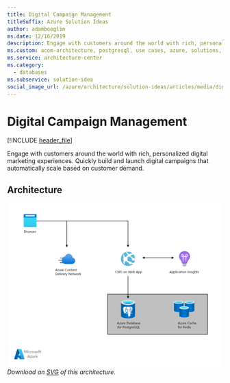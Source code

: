 ```yaml
---
title: Digital Campaign Management
titleSuffix: Azure Solution Ideas
author: adamboeglin
ms.date: 12/16/2019
description: Engage with customers around the world with rich, personalized digital marketing experiences. Quickly build and launch digital campaigns that automatically scale based on customer demand.
ms.custom: acom-architecture, postgresql, use cases, azure, solutions, web-apps, 'https://azure.microsoft.com/solutions/architecture/digital-marketing-using-azure-database-for-postgresql/'
ms.service: architecture-center
ms.category:
  - databases
ms.subservice: solution-idea
social_image_url: /azure/architecture/solution-ideas/articles/media/digital-marketing-using-azure-database-for-postgresql.png
---
```


# Digital Campaign Management

[!INCLUDE [header_file](../../../includes/sol-idea-header.md)]

Engage with customers around the world with rich, personalized digital marketing experiences. Quickly build and launch digital campaigns that automatically scale based on customer demand.

## Architecture

![Architecture Diagram](../media/digital-marketing-using-azure-database-for-postgresql.png)
*Download an [SVG](../media/digital-marketing-using-azure-database-for-postgresql.svg) of this architecture.*
